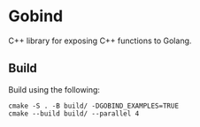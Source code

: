 Gobind
======
C++ library for exposing C++ functions to Golang.

## Build
Build using the following:
```shell
cmake -S . -B build/ -DGOBIND_EXAMPLES=TRUE
cmake --build build/ --parallel 4
```
